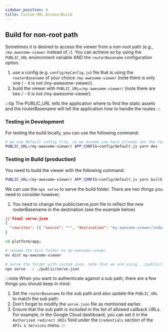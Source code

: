 ```yaml
---
sidebar_position: 4
title: Custom URL Access/Build
---
```



## Build for non-root path

Sometimes it is desired to access the viewer from a non-root path (e.g., `/my-awesome-viewer` instead of `/`).
You can achieve so by using the `PUBLIC_URL` environment variable AND the `routerBasename` configuration option.

1. use a config (e.g. `config/myConfig.js`) file that is using the `routerBasename` of your choice `/my-awesome-viewer` (note there is only one / - it is not /my-awesome-viewer/).
2. build the viewer with `PUBLIC_URL=/my-awesome-viewer/` (note there are two / - it is not /my-awesome-viewer).


:::tip
The PUBLIC_URL tells the application where to find the static assets and the routerBasename will tell the application how to handle the routes
:::


### Testing in Development
For testing the build locally, you can use the following command:

```bash
# we use default config file, so we assume you have already set the routerBasename to /my-awesome-viewer in the default config as an example
PUBLIC_URL=/my-awesome-viewer/ APP_CONFIG=config/default.js yarn dev
```


### Testing in Build (production)
You need to build the viewer with the following command:

```bash
PUBLIC_URL=/my-awesome-viewer/ APP_CONFIG=config/default.js yarn build
```

We can use the `npx serve` to serve the build folder. There are two things you need to consider however,
1. You need to change the public/serve.json file to reflect the new routerBasename in the destination (see the example below)


```json
// final serve.json
{
  "rewrites": [{ "source": "*", "destination": "my-awesome-viewer/index.html" }],
}
```

```bash
cd platform/app;

# rename the dist folder to my-awesome-viewer
mv dist my-awesome-viewer

# serve the folder with custom json, note that we are using ../public/serve.json and NOT public/serve.json
npx serve  -c ./public/serve.json
```


:::note
When you want to authenticate against a sub path, there are a few things you should keep in mind:

1. Set the `routerBasename` to the sub path and also update the `PUBLIC_URL` to match the sub path.
2. Don't forget to modify the `serve.json` file as mentioned earlier.
3. Ensure that the sub path is included in the list of allowed callback URLs. For example, in the Google Cloud dashboard, you can set it in the `Authorized redirect URIs` field under the `Credentials` section of the `APIs & Services` menu.
:::
